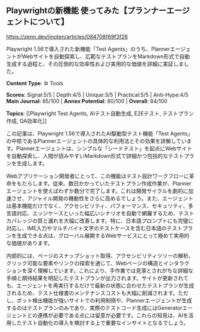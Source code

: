 ## Playwrightの新機能 使ってみた【プランナーエージェントについて】

https://zenn.dev/iinoten/articles/084708f69f3f26

Playwright 1.56で導入された新機能「Test Agents」のうち、PlannerエージェントがWebサイトを自動探索し、広範なテストプランをMarkdown形式で自動生成する過程と、その圧倒的な効率性および実用的な価値を詳細に実証しました。

**Content Type**: ⚙️ Tools

**Scores**: Signal:5/5 | Depth:4/5 | Unique:3/5 | Practical:5/5 | Anti-Hype:4/5
**Main Journal**: 85/100 | **Annex Potential**: 80/100 | **Overall**: 84/100

**Topics**: [[Playwright Test Agents, AIテスト自動生成, E2Eテスト, テストプラン作成, QA効率化]]

この記事は、Playwright 1.56で導入されたAI駆動型テスト機能「Test Agents」の中核であるPlannerエージェントの具体的な利用法とその効果を詳解しています。Plannerエージェントは、シンプルな「シードテスト」を起点にWebサイトを自動探索し、人間が読みやすいMarkdown形式で詳細かつ包括的なテストプランを生成します。

Webアプリケーション開発者にとって、この機能はテスト設計ワークフローに革命をもたらします。従来、数日かかっていたテストプラン作成作業が、Plannerエージェントを使えばわずか数分で完了します。これは開発サイクルを劇的に加速させ、アジャイル開発の機動性をさらに高めるでしょう。また、エージェントは基本機能だけでなく、アクセシビリティ、パフォーマンス、セキュリティ、多言語対応、エッジケースといった幅広いシナリオを自動で網羅するため、テストカバレッジの質と漏れを大幅に改善します。特に、日本語プロンプトにも完璧に対応し、IME入力やマルチバイト文字のテストケースを含む日本語のテストプランを生成できる点は、グローバル展開するWebサービスにとって極めて実用的な価値があります。

内部的には、ページのスナップショット取得、アクセシビリティツリーの解析、クリック可能な要素やリンクの探索を通じて、Webページの構造とインタラクションを深く理解しています。これにより、手作業では見落とされがちな詳細な手順と期待結果を明記したテストプランが出力されます。サイトが更新されても、エージェントを再実行するだけで最新の状態に合わせたテストプランが生成されるため、テスト仕様書のメンテナンスコストも大幅に削減されます。ただし、ボット検出機能が強いサイトでの利用制限や、Plannerエージェントが生成するのはテストプランのみであり、実際のテストコード生成にはGeneratorエージェントとの連携が必要である点には留意が必要です。これらの知見は、AIを活用したテスト自動化の導入を検討する上で重要なインサイトとなるでしょう。